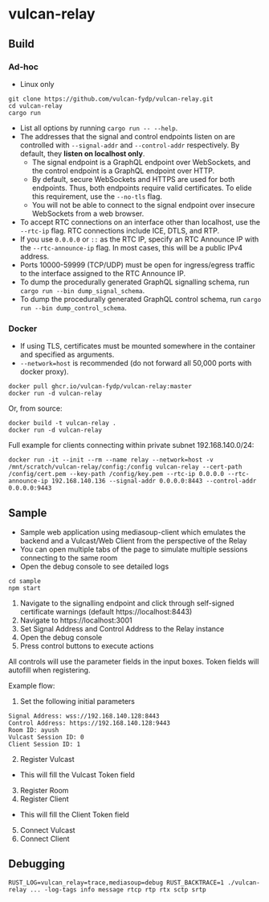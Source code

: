 # vulcan-relay

## Build
### Ad-hoc
- Linux only
```
git clone https://github.com/vulcan-fydp/vulcan-relay.git
cd vulcan-relay
cargo run 
```

- List all options by running `cargo run -- --help`.
- The addresses that the signal and control endpoints listen on are controlled with `--signal-addr` and 
`--control-addr` respectively. By default, they **listen on localhost only**.
	- The signal endpoint is a GraphQL endpoint over WebSockets, and the control endpoint is a GraphQL endpoint over HTTP.
	- By default, secure WebSockets and HTTPS are used for both endpoints. Thus, both endpoints require valid certificates. To elide this requirement, use the `--no-tls` flag.
	- You will not be able to connect to the signal endpoint over insecure WebSockets from a web browser.
- To accept RTC connections on an interface other than localhost, use the `--rtc-ip` flag. 
RTC connections include ICE, DTLS, and RTP. 
- If you use `0.0.0.0` or `::` as the RTC IP, specify an RTC Announce IP with the `--rtc-announce-ip` flag. 
In most cases, this will be a public IPv4 address. 
- Ports 10000-59999 (TCP/UDP) must be open for ingress/egress traffic to the interface assigned to the RTC Announce IP. 
- To dump the procedurally generated GraphQL signalling schema, run `cargo run --bin dump_signal_schema`.
- To dump the procedurally generated GraphQL control schema, run `cargo run --bin dump_control_schema`.

### Docker
- If using TLS, certificates must be mounted somewhere in the container and specified as arguments.
- `--network=host` is recommended (do not forward all 50,000 ports with docker proxy).
```
docker pull ghcr.io/vulcan-fydp/vulcan-relay:master
docker run -d vulcan-relay
```
Or, from source:
```
docker build -t vulcan-relay .
docker run -d vulcan-relay
```

Full example for clients connecting within private subnet 192.168.140.0/24:
```
docker run -it --init --rm --name relay --network=host -v /mnt/scratch/vulcan-relay/config:/config vulcan-relay --cert-path /config/cert.pem --key-path /config/key.pem --rtc-ip 0.0.0.0 --rtc-announce-ip 192.168.140.136 --signal-addr 0.0.0.0:8443 --control-addr 0.0.0.0:9443
```

## Sample
- Sample web application using mediasoup-client which emulates the backend and a Vulcast/Web Client from the perspective of the Relay
- You can open multiple tabs of the page to simulate multiple sessions connecting to the same room
- Open the debug console to see detailed logs
```
cd sample
npm start
```

1. Navigate to the signalling endpoint and click through self-signed certificate warnings (default https://localhost:8443)
2. Navigate to https://localhost:3001
3. Set Signal Address and Control Address to the Relay instance
4. Open the debug console
5. Press control buttons to execute actions

All controls will use the parameter fields in the input boxes. Token fields will autofill when registering. 

Example flow:

1. Set the following initial parameters
```
Signal Address: wss://192.168.140.128:8443
Control Address: https://192.168.140.128:9443
Room ID: ayush
Vulcast Session ID: 0
Client Session ID: 1
```

2. Register Vulcast
- This will fill the Vulcast Token field
3. Register Room
4. Register Client
- This will fill the Client Token field
5. Connect Vulcast
6. Connect Client

## Debugging
```
RUST_LOG=vulcan_relay=trace,mediasoup=debug RUST_BACKTRACE=1 ./vulcan-relay ... -log-tags info message rtcp rtp rtx sctp srtp
```
